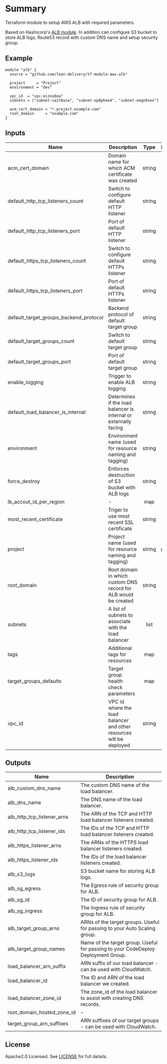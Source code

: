 # Summary

Terraform module to setup AWS ALB with required parameters.

Based on Hashicorp's [ALB module](https://github.com/terraform-aws-modules/terraform-aws-alb). In addition can configure S3 bucket to store ALB logs, Route53 record with custom DNS name and setup security group.

## Example

```HCL
module "alb" {
  source = "github.com/lean-delivery/tf-module-aws-alb"

  project     = "Project"
  environment = "dev"

  vpc_id  = "vpc-eizox8ea"
  subnets = ["subnet-sait0aiw", "subnet-op8phee4", "subnet-eego9xoo"]

  acm_cert_domain = "*.project.example.com"
  root_domain     = "example.com"
}
```

## Inputs

| Name | Description | Type | Default | Required |
|------|-------------|:----:|:-----:|:-----:|
| acm\_cert\_domain | Domain name for which ACM certificate was created | string | `` | no |
| default\_http\_tcp\_listeners\_count | Switch to configure default HTTP listener | string | `0` | no |
| default\_http\_tcp\_listeners\_port | Port of default HTTP listener | string | `80` | no |
| default\_https\_tcp\_listeners\_count | Switch to configure default HTTPs listener | string | `1` | no |
| default\_https\_tcp\_listeners\_port | Port of default HTTPs listener | string | `443` | no |
| default\_target\_groups\_backend\_protocol | Backend protocol of default target group | string | `HTTP` | no |
| default\_target\_groups\_count | Switch to default target group | string | `1` | no |
| default\_target\_groups\_port | Port of default target group | string | `80` | no |
| enable\_logging | Trigger to enable ALB logging | string | `true` | no |
| default\_load\_balancer\_is\_internal | Determines if the load balancer is internal or externally facing | string | `false` | no |
| environment | Environment name (used for resource naming and tagging) | string | `test` | no |
| force\_destroy | Enforces destruction of S3 bucket with ALB logs | string | `true` | no |
| lb\_accout\_id\_per\_region | - | map | `<map>` | no |
| most\_recent\_certificate | Triger to use most recent SSL certificate | string | `false` | no |
| project | Project name (used for resource naming and tagging) | string | `project` | no |
| root\_domain | Root domain in which custom DNS record for ALB would be created | string | `` | no |
| subnets | A list of subnets to associate with the load balancer | list | - | yes |
| tags | Additional tags for resources | map | `<map>` | no |
| target\_groups\_defaults | Target group health check parameters | map | `<map>` | no |
| vpc\_id | VPC id where the load balancer and other resources will be deployed | string | - | yes |

## Outputs

| Name | Description |
|------|-------------|
| alb\_custom\_dns\_name | The custom DNS name of the load balancer. |
| alb\_dns\_name | The DNS name of the load balancer. |
| alb\_http\_tcp\_listener\_arns | The ARN of the TCP and HTTP load balancer listeners created. |
| alb\_http\_tcp\_listener\_ids | The IDs of the TCP and HTTP load balancer listeners created. |
| alb\_https\_listener\_arns | The ARNs of the HTTPS load balancer listeners created. |
| alb\_https\_listener\_ids | The IDs of the load balancer listeners created. |
| alb\_s3\_logs | S3 bucket name for storing ALB logs. |
| alb\_sg\_egress | The Egress rule of security group for ALB. |
| alb\_sg\_id | The ID of security group for ALB. |
| alb\_sg\_ingress | The Ingress rule of security group for ALB. |
| alb\_target\_group\_arns | ARNs of the target groups. Useful for passing to your Auto Scaling group. |
| alb\_target\_group\_names | Name of the target group. Useful for passing to your CodeDeploy Deployment Group. |
| load\_balancer\_arn\_suffix | ARN suffix of our load balancer - can be used with CloudWatch. |
| load\_balancer\_id | The ID and ARN of the load balancer we created. |
| load\_balancer\_zone\_id | The zone_id of the load balancer to assist with creating DNS records. |
| root\_domain\_hosted\_zone\_id | - |
| target\_group\_arn\_suffixes | ARN suffixes of our target groups - can be used with CloudWatch. |

## License

Apache2.0 Licensed. See [LICENSE](https://github.com/lean-delivery/tf-module-aws-alb/tree/master/LICENSE) for full details.